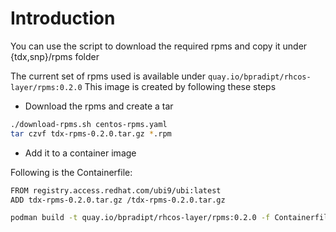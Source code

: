 # Introduction

You can use the script to download the required rpms and copy it under {tdx,snp}/rpms folder

The current set of rpms used is available under `quay.io/bpradipt/rhcos-layer/rpms:0.2.0`
This image is created by following these steps

- Download the rpms and create a tar

```sh
./download-rpms.sh centos-rpms.yaml
tar czvf tdx-rpms-0.2.0.tar.gz *.rpm
```

- Add it to a container image

Following is the Containerfile:

```sh
FROM registry.access.redhat.com/ubi9/ubi:latest
ADD tdx-rpms-0.2.0.tar.gz /tdx-rpms-0.2.0.tar.gz
```

```sh
podman build -t quay.io/bpradipt/rhcos-layer/rpms:0.2.0 -f Containerfile .
```
